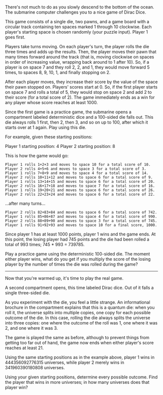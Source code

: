There's not much to do as you slowly descend to the bottom of the
ocean. The submarine computer challenges you to a nice game of Dirac Dice.

This game consists of a single die, two pawns, and a game board with a
circular track containing ten spaces marked 1 through 10 clockwise. Each
player's starting space is chosen randomly (your puzzle input). Player
1 goes first.

Players take turns moving. On each player's turn, the player rolls the
die three times and adds up the results. Then, the player moves their
pawn that many times forward around the track (that is, moving clockwise
on spaces in order of increasing value, wrapping back around to 1 after
10). So, if a player is on space 7 and they roll 2, 2, and 1, they would
move forward 5 times, to spaces 8, 9, 10, 1, and finally stopping on 2.

After each player moves, they increase their score by the value of the
space their pawn stopped on. Players' scores start at 0. So, if the first
player starts on space 7 and rolls a total of 5, they would stop on space
2 and add 2 to their score (for a total score of 2). The game immediately
ends as a win for any player whose score reaches at least 1000.

Since the first game is a practice game, the submarine opens a compartment
labeled deterministic dice and a 100-sided die falls out. This die always
rolls 1 first, then 2, then 3, and so on up to 100, after which it starts
over at 1 again. Play using this die.

For example, given these starting positions:

Player 1 starting position: 4
Player 2 starting position: 8

This is how the game would go:

    Player 1 rolls 1+2+3 and moves to space 10 for a total score of 10.
    Player 2 rolls 4+5+6 and moves to space 3 for a total score of 3.
    Player 1 rolls 7+8+9 and moves to space 4 for a total score of 14.
    Player 2 rolls 10+11+12 and moves to space 6 for a total score of 9.
    Player 1 rolls 13+14+15 and moves to space 6 for a total score of 20.
    Player 2 rolls 16+17+18 and moves to space 7 for a total score of 16.
    Player 1 rolls 19+20+21 and moves to space 6 for a total score of 26.
    Player 2 rolls 22+23+24 and moves to space 6 for a total score of 22.

...after many turns...

    Player 2 rolls 82+83+84 and moves to space 6 for a total score of 742.
    Player 1 rolls 85+86+87 and moves to space 4 for a total score of 990.
    Player 2 rolls 88+89+90 and moves to space 3 for a total score of 745.
    Player 1 rolls 91+92+93 and moves to space 10 for a final score, 1000.

Since player 1 has at least 1000 points, player 1 wins and the game
ends. At this point, the losing player had 745 points and the die had
been rolled a total of 993 times; 745 * 993 = 739785.

Play a practice game using the deterministic 100-sided die. The moment
either player wins, what do you get if you multiply the score of the
losing player by the number of times the die was rolled during the game?

---


Now that you're warmed up, it's time to play the real game.

A second compartment opens, this time labeled Dirac dice. Out of it
falls a single three-sided die.

As you experiment with the die, you feel a little strange. An
informational brochure in the compartment explains that this is a quantum
die: when you roll it, the universe splits into multiple copies, one
copy for each possible outcome of the die. In this case, rolling the die
always splits the universe into three copies: one where the outcome of
the roll was 1, one where it was 2, and one where it was 3.

The game is played the same as before, although to prevent things from
getting too far out of hand, the game now ends when either player's
score reaches at least 21.

Using the same starting positions as in the example above, player
1 wins in 444356092776315 universes, while player 2 merely wins in
341960390180808 universes.

Using your given starting positions, determine every possible
outcome. Find the player that wins in more universes; in how many
universes does that player win?
